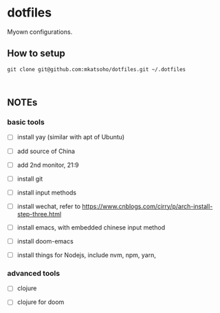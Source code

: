 # dotfiles

Myown configurations.

## How to setup

```
git clone git@github.com:mkatsoho/dotfiles.git ~/.dotfiles



```


## NOTEs

### basic tools

- [ ] install yay (similar with apt of Ubuntu)
- [ ] add source of China

- [ ] add 2nd monitor, 21:9


- [ ] install git
- [ ] install input methods
- [ ] install wechat, refer to https://www.cnblogs.com/cirry/p/arch-install-step-three.html
- [ ] install emacs, with embedded chinese input method
- [ ] install doom-emacs
- [ ] install things for Nodejs, include nvm, npm, yarn, 


### advanced tools

- [ ] clojure
- [ ] clojure for doom

 
